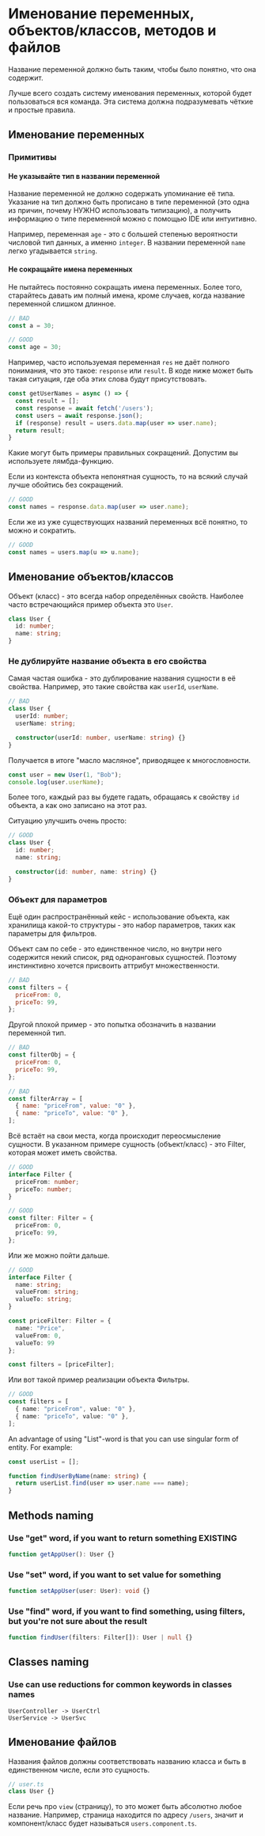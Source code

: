 # Именование переменных, объектов/классов, методов и файлов

Название переменной должно быть таким, чтобы было понятно, что она содержит.

Лучше всего создать систему именования переменных, которой будет пользоваться вся команда. Эта система должна подразумевать чёткие и простые правила.

## Именование переменных

### Примитивы

#### Не указывайте тип в названии переменной

Название переменной не должно содержать упоминание её типа. Указание на тип должно быть прописано в типе переменной (это одна из причин, почему НУЖНО использовать типизацию), а получить информацию о типе переменной можно с помощью IDE или интуитивно.

Например, переменная `age` - это с большей степенью вероятности числовой тип данных, а именно `integer`. В названии переменной `name` легко угадывается `string`.

#### Не сокращайте имена переменных

Не пытайтесь постоянно сокращать имена переменных. Более того, старайтесь давать им полный имена, кроме случаев, когда название переменной слишком длинное.

```js
// BAD
const a = 30;

// GOOD
const age = 30;
```

Например, часто используемая переменная `res` не даёт полного понимания, что это такое: `response` или `result`. В коде ниже может быть такая ситуация, где оба этих слова будут присутствовать.

```js
const getUserNames = async () => {
  const result = [];
  const response = await fetch('/users');
  const users = await response.json();
  if (response) result = users.data.map(user => user.name);
  return result;
}
```

Какие могут быть примеры правильных сокращений. Допустим вы используете лямбда-функцию.

Если из контекста объекта непонятная сущность, то на всякий случай лучше обойтись без сокращений.

```js
// GOOD
const names = response.data.map(user => user.name);
```

Если же из уже существующих названий переменных всё понятно, то можно и сократить.

```js
// GOOD
const names = users.map(u => u.name);
```

## Именование объектов/классов

Объект (класс) - это всегда набор определённых свойств. Наиболее часто встречающийся пример объекта это `User`.

```ts
class User {
  id: number;
  name: string;
}
```

### Не дублируйте название объекта в его свойства

Самая частая ошибка - это дублирование названия сущности в её свойства. Например, это такие свойства как `userId`, `userName`.

```ts
// BAD
class User {
  userId: number;
  userName: string;

  constructor(userId: number, userName: string) {}
}
```

Получается в итоге "масло масляное", приводящее к многословности.

```ts
const user = new User(1, "Bob");
console.log(user.userName);
```

Более того, каждый раз вы будете гадать, обращаясь к свойству `id` объекта, а как оно записано на этот раз.

Ситуацию улучшить очень просто:

```ts
// GOOD
class User {
  id: number;
  name: string;

  constructor(id: number, name: string) {}
}
```

### Объект для параметров

Ещё один распространённый кейс - использование объекта, как хранилища какой-то структуры - это набор параметров, таких как параметры для фильтров.

Объект сам по себе - это единственное число, но внутри него содержится некий список, ряд одноранговых сущностей. Поэтому инстинктивно хочется присвоить аттрибут множественности.

```js
// BAD
const filters = {
  priceFrom: 0,
  priceTo: 99,
};
```

Другой плохой пример - это попытка обозначить в названии переменной тип.

```js
// BAD
const filterObj = {
  priceFrom: 0,
  priceTo: 99,
};

// BAD
const filterArray = [
  { name: "priceFrom", value: "0" },
  { name: "priceTo", value: "0" },
];
```

Всё встаёт на свои места, когда происходит переосмысление сущности. В указанном примере сущность (объект/класс) - это Filter, которая может иметь свойства.

```ts
// GOOD
interface Filter {
  priceFrom: number;
  priceTo: number;
}

// GOOD
const filter: Filter = {
  priceFrom: 0,
  priceTo: 99,
};
```

Или же можно пойти дальше.

```ts
// GOOD
interface Filter {
  name: string;
  valueFrom: string;
  valueTo: string;
}

const priceFilter: Filter = {
  name: "Price",
  valueFrom: 0,
  valueTo: 99
};

const filters = [priceFilter];
```

Или вот такой пример реализации объекта Фильтры.

```ts
// GOOD
const filters = [
  { name: "priceFrom", value: "0" },
  { name: "priceTo", value: "0" },
];
```

An advantage of using "List"-word is that you can use singular form of entity. For example:

```ts
const userList = [];

function findUserByName(name: string) {
  return userList.find(user => user.name === name);
}
```

## Methods naming

### Use "get" word, if you want to return something EXISTING

```ts
function getAppUser(): User {}
```

### Use "set" word, if you want to set value for something

```ts
function setAppUser(user: User): void {}
```

### Use "find" word, if you want to find something, using filters, but you're not sure about the result

```ts
function findUser(filters: Filter[]): User | null {}
```

## Classes naming

### Use can use reductions for common keywords in classes names

```text
UserController -> UserCtrl
UserService -> UserSvc
```

## Именование файлов

Названия файлов должны соответствовать названию класса и быть в единственном числе, если это сущность.

```ts
// user.ts
class User {}
```

Если речь про `view` (страницу), то это может быть абсолютно любое название. Например, страница находится по адресу `/users`, значит и компонент/класс будет называться `users.component.ts`.
